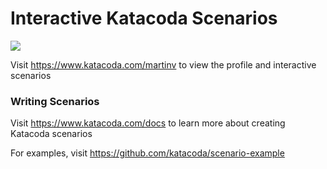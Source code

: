 # Interactive Katacoda Scenarios

[![](http://shields.katacoda.com/katacoda/martinv/count.svg)](https://www.katacoda.com/martinv "Get your profile on Katacoda.com")

Visit https://www.katacoda.com/martinv to view the profile and interactive scenarios

### Writing Scenarios
Visit https://www.katacoda.com/docs to learn more about creating Katacoda scenarios

For examples, visit https://github.com/katacoda/scenario-example

